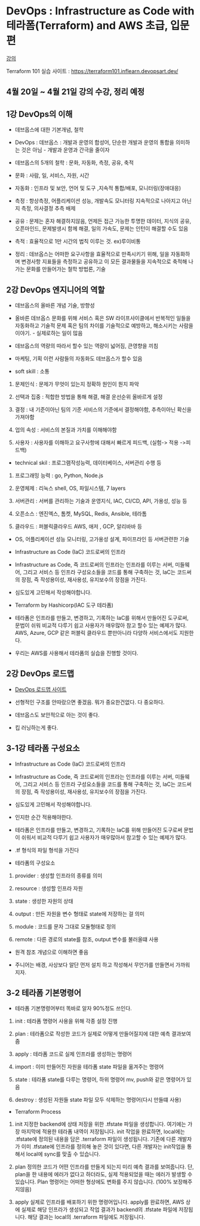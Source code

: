 # DevOps : Infrastructure as Code with 테라폼(Terraform) and AWS 초급, 입문편

[강의](https://www.inflearn.com/course/%EB%8D%B0%EB%B8%8C%EC%98%B5%EC%8A%A4-%ED%85%8C%EB%9D%BC%ED%8F%BC-aws#)

Terraform 101 실습 사이트 : https://terraform101.inflearn.devopsart.dev/

## 4월 20일 ~ 4월 21일 강의 수강, 정리 예정

## 1강 DevOps의 이해

- 데브옵스에 대한 기본개념, 철학

- DevOps : 데브옵스 : 개발과 운영의 합성어, 단순한 개발과 운영의 통합을 의미하는 것은 아님 - 개발과 운영과 간극을 줄이자

- 데브옵스의 5개의 철학 : 문화, 자동화, 측정, 공유, 축적

- 문화 : 사람, 일, 서비스, 자원, 시간

- 자동화 : 인프라 및 보안, 언어 및 도구 ,지속적 통합/배포, 모니터링(장애대응)

- 측정 : 항상측정, 어플리케이션 성능, 개발속도 모니터링 지속적으로 나아지고 아닌지 측정, 의사결정 추측 배제

- 공유 : 문제는 혼자 해결하지않음,  언제든 접근 가능한 투명한 데이터, 지식의 공유, 오픈마인드, 문제발생시 함께 해결, 일의 가속도, 문제는 인턴이 해결할 수도 있음

- 측적 : 효율적으로 1만 시간의 법칙 이루는 것. ex)루이비통

- 정리 : 데브옵스는 어떠한 요구사항을 효율적으로 만족시키기 위해, 일을 자동화하며 변경사항 지표들을 측정하고 공유하고 이 모든 결과물들을 지속적으로 축적해 나가는 문화를 만들어가는 철학 방법론, 기술


## 2강 DevOps 엔지니어의 역할

- 데브옵스의 올바른 개념 기술, 방향성

- 올바른 데브옵스 문화를 위해 서비스 혹은 SW 라이프사이클에서 반복적인 일들을 자동화하고 기술적 문제 혹은 팀의 차이를 기술적으로 예방하고, 해소시키는 사람을 이야기. - 실제로하는 일이 많음

- 데브옵스의 역량의 따라서 할수 있는 역량이 넓어짐, 큰영향을 끼침

- 마케팅, 기획 이런 사람들의 자동화도 데브옵스가 할수 있음

- soft skill : 소통

1. 문제인식 : 문제가 무엇이 있는지 정확하 원인이 뭔지 파악

2. 선택과 집중 : 적합한 방법을 통해 해결, 해결 운선순위 올바르게 설정

3. 결정 : 내 기준이아닌 팀의 기준 서비스의 기준에서 결정해야함, 추측이아닌 확신을 가져야함

4. 업의 속성 : 서비스의 본질과 가치를 이해해야함

5. 사용자 : 사용자를 이해하고 요구사항에 대해서 빠르게 피드백, (실험-> 적용 ->피드백)

- technical skil : 프로그램작성능력, 데이터베이스, 서버관리 수행 등

1. 프로그래밍 능력 : go, Python, Node.js

2. 운영체제 : 리눅스 shell, OS, 파일시스템, 7 layers

3. 서버관리 : 서버를 관리하는 기술과 운영지식, IAC, CI/CD, API, 가용성, 성능 등

4. 오픈소스 : 엔진엑스, 톰켓, MySQL, Redis, Ansible, 테라톰

5. 클라우드 : 퍼블릭클라우드 AWS, 애저 , GCP, 알리바바 등

- OS, 어플리케이션 성능 모니터링, 고가용성 설계, 파이프라인 등 서버관련한 기술

- Infrastructure as Code (IaC) 코드로써의 인프라

- Infrastructure as Code, 즉 코드로써의 인프라는 인프라를 이루는 서버, 미들웨어, 그리고 서비스 등 인프라 구성요소들을 코드를 통해 구축하는 것, IaC는 코드써의 장점, 즉 작성용이성, 재사용성, 유지보수의 장점을 가진다.
- 심도있게 고민해서 작성해야합니다.

- Terraform by Hashicorp(IAC 도구 테라폼)

- 테라폼은 인프라를 만들고, 변경하고, 기록하는 IaC를 위해서 만들어진 도구로써, 문법이 쉬워 비교적 다루기 쉽고 사용자가 매우많아 참고 할수 있는 예제가 많다. AWS, Azure, GCP 같은 퍼블릭 클라우드 뿐만아니라 다양하 서비스에서도 지원한다.

- 우리는 AWS를 사용해서 테라폼의 실습을 진행할 것이다.

## 2강 DevOps 로드맵

- [DevOps 로드맵 사이트](https://roadmap.sh/devops)

- 선형적인 구조를 안따랐으면 좋겠음. 뭐가 중요한건없다. 다 중요하다.

- 데브옵스도 보안적으로 아는 것이 좋다.

- 킵 러닝하는게 좋다.

## 3-1강 테라폼 구성요소

- Infrastructure as Code (IaC) 코드로써의 인프라

- Infrastructure as Code, 즉 코드로써의 인프라는 인프라를 이루는 서버, 미들웨어, 그리고 서비스 등 인프라 구성요소들을 코드를 통해 구축하는 것, IaC는 코드써의 장점, 즉 작성용이성, 재사용성, 유지보수의 장점을 가진다.
- 심도있게 고민해서 작성해야합니다.

- 인지한 순간 적용해야한다.

- 테라폼은 인프라를 만들고, 변경하고, 기록하는 IaC를 위해 만들어진 도구로써 문법이 쉬워서 비교적 다루기 쉽고 사용자가 매우많아서 참고할 수 있는 예제가 많다.

- .tf 형식의 파일 형석을 가진다

- 테라폼의 구성요소

1. provider : 생성할 인프라의 종류를 의미

2. resource : 생성할 인프라 자원

3. state : 생성한 자원의 상태

4. output : 만든 자원을 변수 형태로 state에 저장하는 걸 의미

5. module : 코드를 문자 그대로 모듈형태로 정의

6. remote : 다른 경로의 state를 참조, output 변수를 불러올떄 사용

- 원격 참조 개념으로 이해하면 좋음

- 주니어는 배경, 사상보다 알단 먼저 설치 하고 작성해서 무언가를 만들면서 가까워지자.


## 3-2 테라폼 기본명령어 

- 테라폼 기본명령어부터 똑바로 알자 90%정도 쓰인다.

1. init : 테라폼 명령어 사용을 위해 각종 설정 진행

2. plan : 테라폼으로 작성한 코드가 실제로 어떻게 만들어질지에 대한 예측 결과보여줌

3. apply : 테라폼 코드로 실제 인프라를 생성하는 명령어

4. import : 이미 만들어진 자원을 테라폼 state 파일을 옮겨주는 명령어

5. state : 테라폼 state를 다루는 명령어, 하위 명령어 mv, push와 같은 명령어가 있음

6. destroy : 생성된 자원들 state 파일 모두 삭제하는 명령어(다시 만들떄 사용)


- Terraform Process

1.  init
지정한 backend에 상태 저장을 위한 .tfstate 파일을 생성합니다. 여기에는 가장 마지막에 적용한 테라폼 내역이 저장됩니다.
init 작업을 완료하면, local에는 .tfstate에 정의된 내용을 담은 .terraform 파일이 생성됩니다.
기존에 다른 개발자가 이미 .tfstate에 인프라를 정의해 놓은 것이 있다면, 다른 개발자는 init작업을 통해서 local에 sync를 맞출 수 있습니다.

2.  plan
정의한 코드가 어떤 인프라를 만들게 되는지 미리 예측 결과를 보여줍니다. 단, plan을 한 내용에 에러가 없다고 하더라도, 실제 적용되었을 때는 에러가 발생할 수 있습니다.
Plan 명령어는 어떠한 형상에도 변화를 주지 않습니다. (100% 보장해주지않음)

3.  apply
실제로 인프라를 배포하기 위한 명령어입니다. apply를 완료하면, AWS 상에 실제로 해당 인프라가 생성되고 작업 결과가 backend의 .tfstate 파일에 저장됩니다.
해당 결과는 local의 .terraform 파일에도 저장됩니다.

